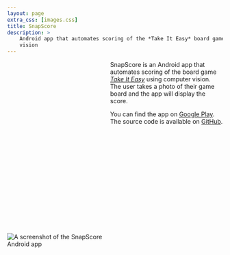 ```yaml
---
layout: page
extra_css: [images.css]
title: SnapScore
description: >
    Android app that automates scoring of the *Take It Easy* board game using computer
    vision
---
```


<style>
main p:last-child { margin-bottom: 0.25em }
main { margin-bottom: 0.75em }
</style>

<div class="confined-img-aspect-ratio-box"
     style="float: left; margin: 0 1em 0.25em 0; width: 45%;
            padding-top: calc(1280 / 720 * 45%)">
<picture>
<source type="image/webp"
srcset="/assets/snapscore-screenshot-480w.webp 480w,
        /assets/snapscore-screenshot-720w.webp 720w"
sizes="(max-width: 75ch) 45vw, 33.75ch">
<img class="aspect-ratio-box-inside"
     src="{{ "/assets/snapscore-screenshot.png" | relative_url }}"
     alt="A screenshot of the SnapScore Android app">
</picture>
</div>

SnapScore is an Android app that automates scoring of the board game [*Take It Easy*][]
using computer vision.  The user takes a photo of their game board and the app will
display the score.

You can find the app on [Google Play][].  The source code is available on [GitHub][].

[*Take It Easy*]: http://www.burleygames.com/board-games/take-it-easy/
[Google Play]: https://play.google.com/store/apps/details?id=xyz.meribold.snapscore
[GitHub]: https://github.com/meribold/snapscore-android
